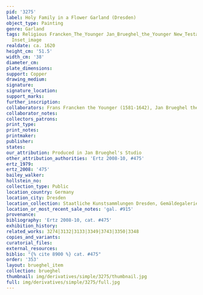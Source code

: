 ```yaml
---
pid: '3275'
label: Holy Family in a Flower Garland (Dresden)
object_type: Painting
genre: Garland
tags: Religious Francken_The_Younger Jan_Brueghel_the_Younger New_Testament Flowers
  Inset_image
realdate: ca. 1620
height_cm: '51.5'
width_cm: '38'
diameter_cm: 
plate_dimensions: 
support: Copper
drawing_medium: 
signature: 
signature_location: 
support_marks: 
further_inscription: 
collaborators: Frans Francken the Younger (1581-1642), Jan Brueghel the Younger (1601-1678)
collaborator_notes: 
collectors_patrons: 
print_type: 
print_notes: 
printmaker: 
publisher: 
states: 
our_attribution: Produced in Jan Brueghel's Studio
other_attribution_authorities: 'Ertz 2008-10, #475'
ertz_1979: 
ertz_2008: '475'
bailey_walker: 
hollstein_no: 
collection_type: Public
location_country: Germany
location_city: Dresden
location_collection: Staatliche Kunstsammlungen Dresden, Gemäldegalerie Alte Meister
location_or_most_recent_sale_notes: 'gal. #915'
provenance: 
bibliography: 'Ertz 2008-10, cat. #475'
exhibition_history: 
related_works: 3274|3132|3133|3349|3743|3350|3348
copies_and_variants: 
curatorial_files: 
external_resources: 
biblio: "{% cite 8900 %} cat. #475"
order: '353'
layout: brueghel_item
collection: brueghel
thumbnail: img/derivatives/simple/3275/thumbnail.jpg
full: img/derivatives/simple/3275/full.jpg
---
```

